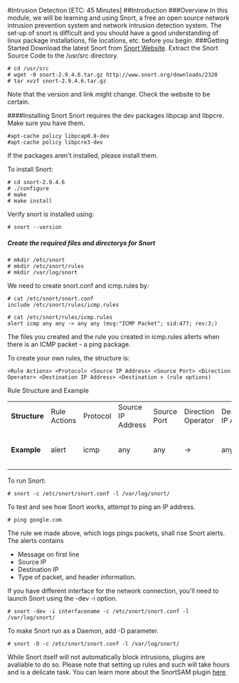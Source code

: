 <!--This work is licensed under the Creative Commons Attribution-NonCommercial-ShareAlike 3.0 Unported License. To view a copy of this license, visit http://creativecommons.org/licenses/by-nc-sa/3.0/.-->
#Intrusion Detection [ETC: 45 Minutes]
##Introduction
###Overview
In this module, we will be learning and using Snort, a free an open source network intrusion prevention system and network intrusion detection system. The set-up of snort is difficult and you should have a good understanding of linux package installations, file locations, etc. before you begin.
###Getting Started
Download the latest Snort from [Snort Website](http://www.snort.org/snort-downloads). Extract the Snort Source Code to the /usr/src directory.
~~~
# cd /usr/src
# wget -0 snort-2.9.4.6.tar.gz http://www.snort.org/downloads/2320
# tar xvzf snort-2.9.4.6.tar.gz
~~~
Note that the version and link might change. Check the website to be certain.

####Installing Snort
Snort requires the dev packages libpcap and libpcre. Make sure you have them.
~~~
#apt-cache policy libpcap0.8-dev
#apt-cache policy libpcre3-dev
~~~
If the packages aren't installed, please install them.

To install Snort:
~~~
# cd snort-2.9.4.6
# ./configure
# make
# make install
~~~

Verify snort is installed using:
~~~
# snort --version
~~~

##### Create the required files and directorys for Snort
~~~
# mkdir /etc/snort
# mkdir /etc/snort/rules
# mkdir /var/log/snort
~~~
We need to create snort.conf and icmp.rules by:
~~~
# cat /etc/snort/snort.conf
include /etc/snort/rules/icmp.rules

# cat /etc/snort/rules/icmp.rules
alert icmp any any -> any any (msg:"ICMP Packet"; sid:477; rev:3;)
~~~
The files you created and the rule you created in icmp.rules allerts when there is an ICMP packet - a ping package.

To create your own rules, the structure is:
~~~
<Rule Actions> <Protocol> <Source IP Address> <Source Port> <Direction Operator> <Destination IP Address> <Destination > (rule options)
~~~
Rule Structure and Example
<table>
    <tr>
        <td><b>Structure</b></td>
        <td>Rule Actions</td>
        <td>Protocol</td>
        <td>Source IP Address</td>
        <td>Source Port</td>
        <td>Direction Operator</td>
        <td>Destination IP Address</td>
        <td>Destination Port</td>
        <td>(rule options)</td>
    </tr>
    <tr>
    	<td><b>Example</b></td>
        <td>alert</td>
    	<td>icmp</td>
    	<td>any</td>
    	<td>any</td>
    	<td>-> </td>
    	<td>any</td>
    	<td>any</td>
    	<td>(msg:"ICMP Packet"; sid:477; rev:3;)</td>
    </tr>
</table>

To run Snort:
~~~
# snort -c /etc/snort/snort.conf -l /var/log/snort/
~~~

To test and see how Snort works, attempt to ping an IP address.
~~~
# ping google.com
~~~
The rule we made above, which logs pings packets, shall rise Snort alerts.
The alerts contains
* Message on first line
* Source IP
* Destination IP
* Type of packet, and header information.

If you have different interface for the network connection, you'll need to launch Snort using the -dev -i option.
~~~
# snort -dev -i interfacename -c /etc/snort/snort.conf -l /var/log/snort/
~~~

To make Snort run as a Daemon, add -D parameter.

~~~
# snort -D -c /etc/snort/snort.conf -l /var/log/snort/
~~~

While Snort itself will not automatically block intrusions, plugins are avaliable to do so. Please note that setting up rules and such will take hours and is a delicate task.
You can learn more about the SnortSAM plugin [here](http://www.snortsam.net/).



